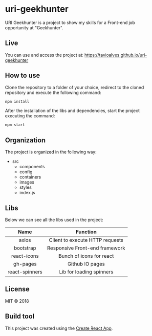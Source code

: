 # uri-geekhunter

URI Geekhunter is a project to show my skills for a Front-end job opportunity at "Geekhunter".

## Live 

You can use and access the project at: https://tavioalves.github.io/uri-geekhunter

## How to use

Clone the repository to a folder of your choice, redirect to the cloned repository and execute the following command:

```javascript
npm install
```
After the installation of the libs and dependencies, start the project executing the command:

```javascript
npm start
```

## Organization

The project is organized in the following way:

- src    
  - components
  - config
  - containers
  - images
  - styles
  - index.js

## Libs

Below we can see all the libs used in the project:

Name | Function
|:---:| :-----:|
axios | Client to execute HTTP requests
bootstrap | Responsive Front-end framework
react-icons | Bunch of icons for react
gh-pages | Github IO pages
react-spinners | Lib for loading spinners

## License

MIT © 2018

## Build tool

This project was created using the [Create React App](https://github.com/facebookincubator/create-react-app).